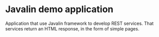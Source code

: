 # Javalin demo application

Application that use Javalin framework to develop REST services. That services return an HTML response, in the form of simple pages.